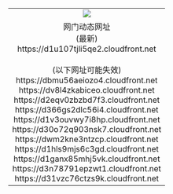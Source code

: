 ﻿<table>
  <tr></tr>
  <tr><td colspan=2 align=center><img src="https://d1u107tjli5qe2.cloudfront.net/Up/oGate.jpg" /></td></tr>
  <tr><td colspan=2 align=center>网门动态网址<br/>(最新)
<br>https://d1u107tjli5qe2.cloudfront.net
<br/><br/>(以下网址可能失效)
<br>https://dbmu56aeiozo4.cloudfront.net
<br>https://dv8l4zkabiceo.cloudfront.net
<br>https://d2eqv0zbzbd7f3.cloudfront.net
<br>https://d366gs2dlc56i4.cloudfront.net
<br>https://d1v3ouvwy7i8hp.cloudfront.net
<br>https://d30o72q903nsk7.cloudfront.net
<br>https://dwm2kne3ntzcp.cloudfront.net
<br>https://d1hls9mjs6c3gd.cloudfront.net
<br>https://d1ganx85mhj5vk.cloudfront.net
<br>https://d3n78791epzwt1.cloudfront.net
<br>https://d31vzc76ctzs9k.cloudfront.net
    </td>
  </tr>
</table>
